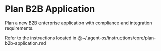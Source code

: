 # Plan B2B Application

Plan a new B2B enterprise application with compliance and integration requirements.

Refer to the instructions located in @~/.agent-os/instructions/core/plan-b2b-application.md